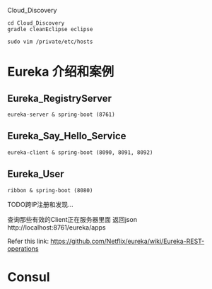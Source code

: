 
Cloud_Discovery

```
cd Cloud_Discovery
gradle cleanEclipse eclipse

sudo vim /private/etc/hosts
```

# Eureka 介绍和案例

## Eureka_RegistryServer 
	eureka-server & spring-boot (8761)

## Eureka_Say_Hello_Service 
	eureka-client & spring-boot (8090, 8091, 8092)

## Eureka_User
	ribbon & spring-boot (8080)

TODO跨IP注册和发现...

查询那些有效的Client正在服务器里面 返回json
http://localhost:8761/eureka/apps

Refer this link: https://github.com/Netflix/eureka/wiki/Eureka-REST-operations

# Consul 
